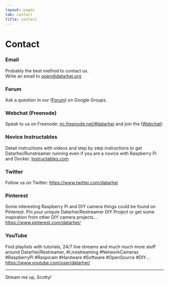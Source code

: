 ```yaml
---
layout: pages
tab: contact
title: contact
---
```

# Contact  
### Email  
Probably the best method to contact us.  
Write an email to <a href="mailto:open@datarhei.org?subject=Datarhei/Restreamer">open@datarhei.org</a>  

### Forum  
Ask a question in our (<a target= "_blank" href="https://groups.google.com/forum/#!forum/datarhei">Forum</a>) on Google Groups.  

### Webchat (Freenode)  
Speak to us on Freenode: <a href="irc://irc.freenode.net#datarhei">irc.freenode.net/#datarhei</a> and join the (<a target= "_blank" href="https://webchat.freenode.net/?channels=datarhei">Webchat</a>)   

### Novice Instructables  
Detail instructions with videos and step by step instructions to get Datarhei/Runstreamer running even if you are a novice with Raspberry Pi and Docker. <a target= "_blank" href="https://www.instructables.com/member/datarhei/?show=INSTRUCTABLES">Instructables.com</a>  

### Twitter  
Follow us on Twitter: <a target= "_blank" href="https://www.twitter.com/datarhei">https://www.twitter.com/datarhei</a>  

### Pinterest  
Some interesting Raspberry Pi and DIY camera things could be found on Pinterest.
Pin your uniquie Datarhei/Restreamer DIY Project or get some inspiration from other DIY camera projects... <a target= "_blank" href="https://www.pinterest.com/datarhei/">https://www.pinterest.com/datarhei/</a>  

### YouTube  
Find playlists with tutorials, 24/7 live streams and much much more stuff around Datarhei/Restreamer, #Livestreaming #NetworkCameras #RaspberryPi #Raspicam #Hardware #Software #OpenSource #DIY...  
<a target= "_blank" href="https://www.youtube.com/user/datarhei/playlists?view=1&shelf_id=0&sort=dd">https://www.youtube.com/user/datarhei/</a>  

---

Stream me up, Scotty!